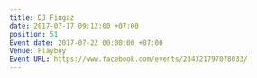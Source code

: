 ```yaml
---
title: DJ Fingaz
date: 2017-07-17 09:12:00 +07:00
position: 51
Event date: 2017-07-22 00:00:00 +07:00
Venue: Playboy
Event URL: https://www.facebook.com/events/234321797078033/
---
```


